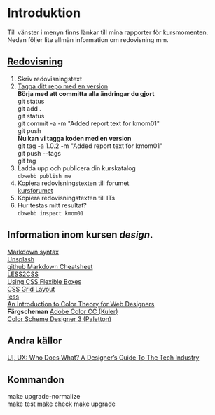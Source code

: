 Introduktion
===============================

Till vänster i menyn finns länkar till mina rapporter för kursmomenten.  
Nedan följer lite allmän information om redovisning mm.

[Redovisning](https://dbwebb.se/kurser/design/redovisa)
---
1. Skriv redovisningstext  
2. [Tagga ditt repo med en version](https://dbwebb.se/kunskap/bygg-me-sida-med-anax-flat#tag)  
**Börja med att committa alla ändringar du gjort**  
git status  
git add .  
git status  
git commit -a -m "Added report text for kmom01"  
git push  
**Nu kan vi tagga koden med en version**  
git tag -a 1.0.2 -m "Added report text for kmom01"  
git push --tags  
git tag  
3. Ladda upp och publicera din kurskatalog  
`dbwebb publish me`  
4. Kopiera redovisningstexten till forumet  
<a href="https://dbwebb.se/forum/utbildning/design">kursforumet</a>  
5. Kopiera redovisningstexten till ITs  
6. Hur testas mitt resultat?  
`dbwebb inspect kmom01`

Information inom kursen *design*.
---
[Markdown syntax](https://en.wikipedia.org/wiki/Markdown#Example)  
[Unsplash](https://unsplash.com/)  
[github Markdown Cheatsheet](https://github.com/adam-p/markdown-here/wiki/Markdown-Cheatsheet)  
[LESS2CSS](http://less2css.org/)  
[Using CSS Flexible Boxes](https://developer.mozilla.org/en-US/docs/Web/CSS/CSS_Flexible_Box_Layout/Using_CSS_flexible_boxes)  
[CSS Grid Layout](https://developer.mozilla.org/en-US/docs/Web/CSS/CSS_Grid_Layout)  
[less](http://lesscss.org/functions/)  
[An Introduction to Color Theory for Web Designers](https://webdesign.tutsplus.com/articles/an-introduction-to-color-theory-for-web-designers--webdesign-1437)  
**Färgscheman**
[Adobe Color CC (Kuler)](https://color.adobe.com/create/color-wheel/?base=2&rule=Shades&selected=4&name=My%20Color%20Theme&mode=rgb&rgbvalues=0.2668750696329384,0.75,0.33452236183750494,0.1779167130886256,0.5,0.22301490789166994,0.3558334261772512,1,0.4460298157833399,0.0889583565443128,0.25,0.11150745394583497,0.3202500835595261,0.9,0.4014268342050059&swatchOrder=0,1,2,3,4)  
[Color Scheme Designer 3 (Paletton)](http://paletton.com/#uid=1000u0kllllaFw0g0qFqFg0w0aF)  


Andra källor
---
[UI, UX: Who Does What? A Designer’s Guide To The Tech Industry](https://www.fastcodesign.com/3032719/ui-ux-who-does-what-a-designers-guide-to-the-tech-industry)

Kommandon
---
make upgrade-normalize  
make test
make check
make upgrade
